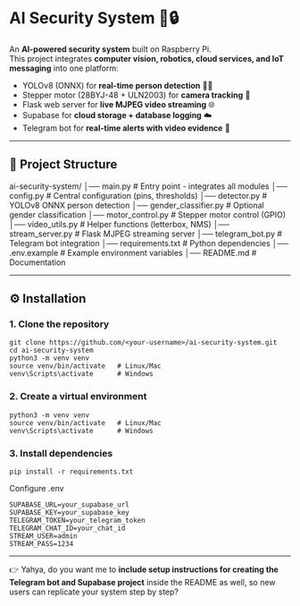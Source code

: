 # AI Security System 🚀🔒

An **AI-powered security system** built on Raspberry Pi.  
This project integrates **computer vision, robotics, cloud services, and IoT messaging** into one platform:  

- YOLOv8 (ONNX) for **real-time person detection** 🧑‍🦱  
- Stepper motor (28BYJ-48 + ULN2003) for **camera tracking** 🎥  
- Flask web server for **live MJPEG video streaming** 🌐  
- Supabase for **cloud storage + database logging** ☁️  
- Telegram bot for **real-time alerts with video evidence** 📲  

---

## 📂 Project Structure
ai-security-system/
│── main.py # Entry point - integrates all modules
│── config.py # Central configuration (pins, thresholds)
│── detector.py # YOLOv8 ONNX person detection
│── gender_classifier.py # Optional gender classification
│── motor_control.py # Stepper motor control (GPIO)
│── video_utils.py # Helper functions (letterbox, NMS)
│── stream_server.py # Flask MJPEG streaming server
│── telegram_bot.py # Telegram bot integration
│── requirements.txt # Python dependencies
│── .env.example # Example environment variables
│── README.md # Documentation

---

## ⚙️ Installation

### 1. Clone the repository
```
git clone https://github.com/<your-username>/ai-security-system.git
cd ai-security-system
python3 -m venv venv
source venv/bin/activate   # Linux/Mac
venv\Scripts\activate      # Windows
```
### 2. Create a virtual environment
```
python3 -m venv venv
source venv/bin/activate   # Linux/Mac
venv\Scripts\activate      # Windows
```
### 3. Install dependencies
```
pip install -r requirements.txt

```
Configure .env
```
SUPABASE_URL=your_supabase_url
SUPABASE_KEY=your_supabase_key
TELEGRAM_TOKEN=your_telegram_token
TELEGRAM_CHAT_ID=your_chat_id
STREAM_USER=admin
STREAM_PASS=1234
```

---

👉 Yahya, do you want me to **include setup instructions for creating the Telegram bot and Supabase project** inside the README as well, so new users can replicate your system step by step?

